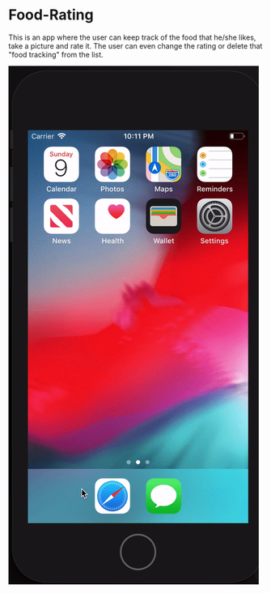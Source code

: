 # Food-Rating
This is an app where the user can keep track of the food that he/she likes, take a picture and rate it. The user can even change the rating or delete that "food tracking" from the list.

![](foodRating.gif)
